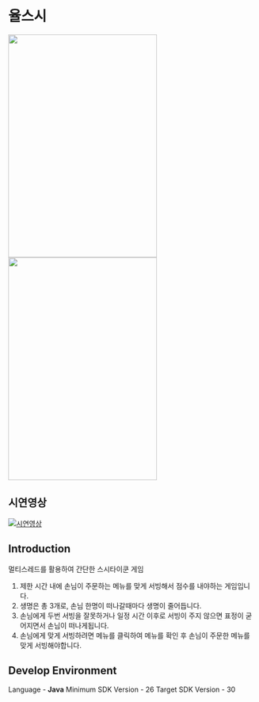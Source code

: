 # 율스시

<img src="https://user-images.githubusercontent.com/37764504/115895722-b1807400-a495-11eb-8677-949e49f3fa0a.png" width="300" height="450"/>
<img src="https://user-images.githubusercontent.com/37764504/115895288-374fef80-a495-11eb-9e18-0972ccc71131.png" width="300" height="450"/>


## 시연영상

[![시연영상](https://i9.ytimg.com/vi/XG2KCNcYmR0/mq2.jpg?sqp=CKC1ioQG&rs=AOn4CLD9JVkzfQ3GA6aOcygfN7CIaBGVtA&retry=5)](https://youtu.be/XG2KCNcYmR0)

## Introduction
멀티스레드를 활용하여 간단한 스시타이쿤 게임
1) 제한 시간 내에 손님이 주문하는 메뉴를 맞게 서빙해서 점수를 내야하는 게임입니다. 
2) 생명은 총 3개로, 손님 한명이 떠나갈때마다 생명이 줄어듭니다.
3) 손님에게 두번 서빙을 잘못하거나 일정 시간 이후로 서빙이 주지 않으면 표정이 굳어지면서 손님이 떠나게됩니다.
4) 손님에게 맞게 서빙하려면 메뉴를 클릭하여 메뉴를 확인 후 손님이 주문한 메뉴를 맞게 서빙해야합니다.

## Develop Environment
Language - **Java**
Minimum SDK Version - 26
Target SDK Version - 30

